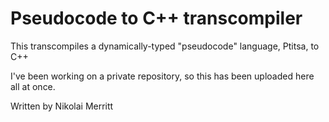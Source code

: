 # Pseudocode to C++ transcompiler

This transcompiles a dynamically-typed "pseudocode" language, Ptitsa, to C++

I've been working on a private repository, so this has been uploaded here all at once. 

Written by Nikolai Merritt
